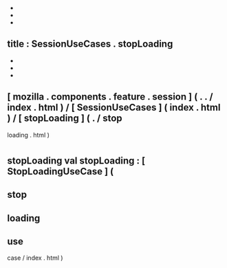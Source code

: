 -
-
-
title
:
SessionUseCases
.
stopLoading
-
-
-
-
[
mozilla
.
components
.
feature
.
session
]
(
.
.
/
index
.
html
)
/
[
SessionUseCases
]
(
index
.
html
)
/
[
stopLoading
]
(
.
/
stop
-
loading
.
html
)
#
stopLoading
val
stopLoading
:
[
StopLoadingUseCase
]
(
-
stop
-
loading
-
use
-
case
/
index
.
html
)
